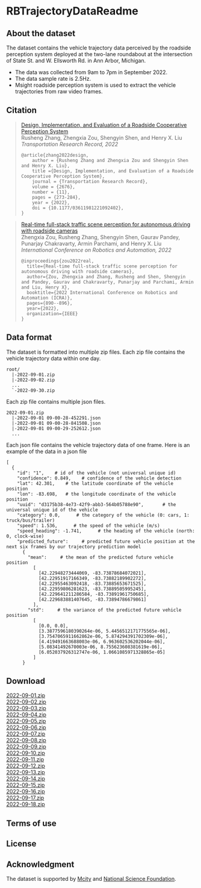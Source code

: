# RBTrajectoryDataReadme

## About the dataset
The dataset contains the vehicle trajectory data perceived by the roadside perception system deployed at the two-lane roundabout at the intersection of State St. and W. Ellsworth Rd. in Ann Arbor, Michigan.
+ The data was collected from 9am to 7pm in September 2022.
+ The data sample rate is 2.5Hz.
+ Msight roadside perception system is used to extract the vehicle trajectories from raw video frames.

## Citation
> [Design, Implementation, and Evaluation of a Roadside Cooperative Perception System](https://drive.google.com/file/d/1lNYbGUzCMqt1zLPuyrfwM0NuiCS9hfpf/view)<br />
> Rusheng Zhang, Zhengxia Zou, Shengyin Shen, and Henry X. Liu<br />
> *Transportation Research Record, 2022*
> ```
> @article{zhang2022design,
>     author = {Rusheng Zhang and Zhengxia Zou and Shengyin Shen and Henry X. Liu},
>     title ={Design, Implementation, and Evaluation of a Roadside Cooperative Perception System},
>     journal = {Transportation Research Record},
>     volume = {2676},
>     number = {11},
>     pages = {273-284},
>     year = {2022},
>     doi = {10.1177/03611981221092402},
> }
> ```

> [Real-time full-stack traffic scene perception for autonomous driving with roadside cameras](https://drive.google.com/file/d/1PNY7u606XHUJIs7t1GYU59yzGXQ5PBi_/view?usp=sharing)<br />
> Zhengxia Zou, Rusheng Zhang, Shengyin Shen, Gaurav Pandey, Punarjay Chakravarty, Armin Parchami, and Henry X. Liu<br />
> *International Conference on Robotics and Automation, 2022*
> ```
> @inproceedings{zou2022real,
>   title={Real-time full-stack traffic scene perception for autonomous driving with roadside cameras},
>   author={Zou, Zhengxia and Zhang, Rusheng and Shen, Shengyin and Pandey, Gaurav and Chakravarty, Punarjay and Parchami, Armin and Liu, Henry X},
>   booktitle={2022 International Conference on Robotics and Automation (ICRA)},
>   pages={890--896},
>   year={2022},
>   organization={IEEE}
> }
> ```
## Data format
The dataset is formatted into multiple zip files. Each zip file contains the vehicle trajectory data within one day.
```
root/
  |-2022-09-01.zip
  |-2022-09-02.zip
  ...
  `-2022-09-30.zip
```
Each zip file contains multiple json files. 
```
2022-09-01.zip
  |-2022-09-01 09-00-28-452291.json
  |-2022-09-01 09-00-28-841508.json
  |-2022-09-01 09-00-29-252612.json
  ...
```
Each json file contains the vehicle trajectory data of one frame. Here is an example of the data in a json file
```
[
  {
    "id": "1",    # id of the vehicle (not universal unique id)
    "confidence": 0.849,    # confidence of the vehicle detection
    "lat": 42.301,    # the latitude coordinate of the vehicle position
    "lon": -83.698,   # the longitude coordinate of the vehicle position
    "uuid": "d3175b38-4e73-42f9-abb3-564b05788e90",       # the universal unique id of the vehicle
    "category": 0.0,      # the category of the vehicle (0: cars, 1: truck/bus/trailer)
    "speed": 1.536,      # the speed of the vehicle (m/s)
    "speed_heading": -1.741,      # the heading of the vehicle (north: 0, clock-wise)
    "predicted_future":     # predicted future vehicle position at the next six frames by our trajectory prediction model
      {
        "mean":     # the mean of the predicted future vehicle position
          [
            [42.22948273444069, -83.73878684072021], 
            [42.22951917166349, -83.73882189902272], 
            [42.22955463092418, -83.73885653671525], 
            [42.22959806281623, -83.73889505995245], 
            [42.229641211286584, -83.73891961750685], 
            [42.229683881407645, -83.73894786679861]
          ], 
        "std":     # the variance of the predicted future vehicle position
          [
            [0.0, 0.0], 
            [3.3877596180390264e-06, 5.4456512171775565e-06], 
            [3.7547065911662862e-06, 5.874294391702309e-06], 
            [4.419491663688003e-06, 6.963602536202044e-06], 
            [5.08341492670003e-06, 8.755623608381619e-06], 
            [6.052037926312747e-06, 1.0661085971328865e-05]
          ]
      }
```

## Download
[2022-09-01.zip](https://github.com/michigan-traffic-lab/RBTrajectoryDataReadme/releases/download/v0.1-prerelease/2022-09-01.zip)<br />
[2022-09-02.zip](https://github.com/michigan-traffic-lab/RBTrajectoryDataReadme/releases/download/v0.1-prerelease/2022-09-02.zip)<br />
[2022-09-03.zip](https://github.com/michigan-traffic-lab/RBTrajectoryDataReadme/releases/download/v0.1-prerelease/2022-09-03.zip)<br />
[2022-09-04.zip](https://github.com/michigan-traffic-lab/RBTrajectoryDataReadme/releases/download/v0.1-prerelease/2022-09-04.zip)<br />
[2022-09-05.zip](https://github.com/michigan-traffic-lab/RBTrajectoryDataReadme/releases/download/v0.1-prerelease/2022-09-05.zip)<br />
[2022-09-06.zip](https://github.com/michigan-traffic-lab/RBTrajectoryDataReadme/releases/download/v0.1-prerelease/2022-09-06.zip)<br />
[2022-09-07.zip](https://github.com/michigan-traffic-lab/RBTrajectoryDataReadme/releases/download/v0.1-prerelease/2022-09-07.zip)<br />
[2022-09-08.zip](https://github.com/michigan-traffic-lab/RBTrajectoryDataReadme/releases/download/v0.1-prerelease/2022-09-08.zip)<br />
[2022-09-09.zip](https://github.com/michigan-traffic-lab/RBTrajectoryDataReadme/releases/download/v0.1-prerelease/2022-09-09.zip)<br />
[2022-09-10.zip](https://github.com/michigan-traffic-lab/RBTrajectoryDataReadme/releases/download/v0.1-prerelease/2022-09-10.zip)<br />
[2022-09-11.zip](https://github.com/michigan-traffic-lab/RBTrajectoryDataReadme/releases/download/v0.1-prerelease/2022-09-11.zip)<br />
[2022-09-12.zip](https://github.com/michigan-traffic-lab/RBTrajectoryDataReadme/releases/download/v0.1-prerelease/2022-09-12.zip)<br />
[2022-09-13.zip](https://github.com/michigan-traffic-lab/RBTrajectoryDataReadme/releases/download/v0.1-prerelease/2022-09-13.zip)<br />
[2022-09-14.zip](https://github.com/michigan-traffic-lab/RBTrajectoryDataReadme/releases/download/v0.1-prerelease/2022-09-14.zip)<br />
[2022-09-15.zip](https://github.com/michigan-traffic-lab/RBTrajectoryDataReadme/releases/download/v0.1-prerelease/2022-09-15.zip)<br />
[2022-09-16.zip](https://github.com/michigan-traffic-lab/RBTrajectoryDataReadme/releases/download/v0.1-prerelease/2022-09-16.zip)<br />
[2022-09-17.zip](https://github.com/michigan-traffic-lab/RBTrajectoryDataReadme/releases/download/v0.1-prerelease/2022-09-17.zip)<br />
[2022-09-18.zip](https://github.com/michigan-traffic-lab/RBTrajectoryDataReadme/releases/download/v0.1-prerelease/2022-09-18.zip)<br />

## Terms of use

## License

## Acknowledgment

The dataset is supported by [Mcity](https://mcity.umich.edu/) and [National Science Foundation](https://www.nsf.gov/).
